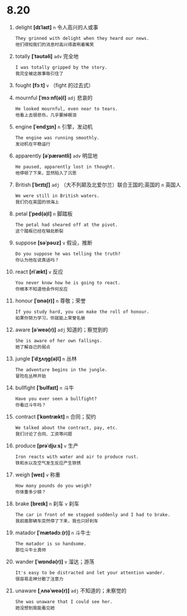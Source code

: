 # 8.20

1. delight **[dɪˈlaɪt]** `n` 令人高兴的人或事

   ```
   They grinned with delight when they heard our news.
   他们得知我们的消息时高兴得直咧着嘴笑
   ```

2. totally **[ˈtəʊtəli]** `adv` 完全地

   ```
   I was totally gripped by the story.
   我完全被这故事吸引住了
   ```

3. fought **[fɔːt]** `v` （fight 的过去式）

4. mournful **[ˈmɔːnf(ə)l]** `adj` 悲哀的

   ```
   He looked mournful, even near to tears.
   他看上去很悲伤，几乎要掉眼泪
   ```

5. engine **[ˈendʒɪn]** `n` 引擎，发动机

   ```
   The engine was running smoothly.
   发动机在平稳运行
   ```

6. apparently **[əˈpærəntli]** `adv` 明显地

   ```
   He paused, apparently lost in thought.
   他停顿了下来，显然陷入了沉思
   ```

7. British **[ˈbrɪtɪʃ]** `adj` （大不列颠及北爱尔兰）联合王国的;英国的 `n` 英国人

   ```
   We were still in British waters.
   我们仍在英国的领海上
   ```

8. petal **[ˈped(ə)l]** `n` 脚踏板

   ```
   The petal had sheared off at the pivot.
   这个踏板已经在轴处断裂
   ```

9. suppose **[səˈpəʊz]** `v` 假设，推断

   ```
   Do you suppose he was telling the truth?
   你认为他在说真话吗？
   ```

10. react **[riˈækt]** `v` 反应

    ```
    You never know how he is going to react.
    你根本不知道他会作何反应
    ```

11. honour **[ˈɒnə(r)]** `n` 尊敬；荣誉

    ```
    If you study hard, you can make the roll of honour.
    如果你努力学习，你就能上荣誉名册
    ```

12. aware **[əˈweə(r)]** `adj` 知道的；察觉到的

    ```
    She is aware of her own fallings.
    她了解自己的弱点
    ```

13. jungle **[ˈdʒʌŋɡ(ə)l]** `n` 丛林

    ```
    The adventure begins in the jungle.
    冒险在丛林开始
    ```

14. bullfight **[ˈbʊlfaɪt]** `n` 斗牛

    ```
    Have you ever seen a bullfight?
    你看过斗牛吗？
    ```

15. contract **[ˈkɒntrækt]** `n` 合同；契约

    ```
    We talked about the contract, pay, etc.
    我们讨论了合同、工资等问题
    ```

16. produce **[prəˈdjuːs]** `v` 生产

    ```
    Iron reacts with water and air to produce rust.
    铁和水以及空气发生反应产生铁锈
    ```

17. weigh **[weɪ]** `v` 称重

    ```
    How many pounds do you weigh?
    你体重多少磅？
    ```

18. brake **[breɪk]** `n` 刹车 `v` 刹车

    ```
    The car in front of me stopped suddenly and I had to brake.
    我前面那辆车突然停了下来，我也只好刹车
    ```

19. matador **[ˈmætədɔː(r)]** `n` 斗牛士

    ```
    The matador is so handsome.
    那位斗牛士真帅
    ```

20. wander **[ˈwɒndə(r)]** `v` 溜达；游荡

    ```
    It's easy to be distracted and let your attention wander.
    很容易走神分散了注意力
    ```

21. unaware **[ˌʌnəˈweə(r)]** `adj` 不知道的；未察觉的
    ```
    She was unaware that I could see her.
    她没想到我能看见她
    ```
